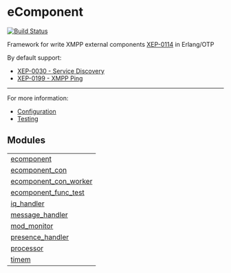 

# eComponent #


[![Build Status](https://api.travis-ci.org/altenwald/ecomponent.png)](https://travis-ci.org/altenwald/ecomponent)

Framework for write XMPP external components [XEP-0114](http://xmpp.org/extensions/xep-0114.md) in Erlang/OTP

By default support:

* [XEP-0030 - Service Discovery](http://xmpp.org/extensions/xep-0030.md)
* [XEP-0199 - XMPP Ping](http://xmpp.org/extensions/xep-0199.md)

- - -

For more information:
* [Configuration](http://github.com/altenwald/ecomponent/blob/master/doc/configuration.md)
* [Testing](http://github.com/altenwald/ecomponent/blob/master/doc/testing.md)


## Modules ##


<table width="100%" border="0" summary="list of modules">
<tr><td><a href="http://github.com/altenwald/ecomponent/blob/master/doc/ecomponent.md" class="module">ecomponent</a></td></tr>
<tr><td><a href="http://github.com/altenwald/ecomponent/blob/master/doc/ecomponent_con.md" class="module">ecomponent_con</a></td></tr>
<tr><td><a href="http://github.com/altenwald/ecomponent/blob/master/doc/ecomponent_con_worker.md" class="module">ecomponent_con_worker</a></td></tr>
<tr><td><a href="http://github.com/altenwald/ecomponent/blob/master/doc/ecomponent_func_test.md" class="module">ecomponent_func_test</a></td></tr>
<tr><td><a href="http://github.com/altenwald/ecomponent/blob/master/doc/iq_handler.md" class="module">iq_handler</a></td></tr>
<tr><td><a href="http://github.com/altenwald/ecomponent/blob/master/doc/message_handler.md" class="module">message_handler</a></td></tr>
<tr><td><a href="http://github.com/altenwald/ecomponent/blob/master/doc/mod_monitor.md" class="module">mod_monitor</a></td></tr>
<tr><td><a href="http://github.com/altenwald/ecomponent/blob/master/doc/presence_handler.md" class="module">presence_handler</a></td></tr>
<tr><td><a href="http://github.com/altenwald/ecomponent/blob/master/doc/processor.md" class="module">processor</a></td></tr>
<tr><td><a href="http://github.com/altenwald/ecomponent/blob/master/doc/timem.md" class="module">timem</a></td></tr></table>

